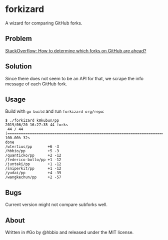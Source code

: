 # forkizard

A wizard for comparing GitHub forks.

## Problem

[StackOverflow: How to determine which forks on GitHub are ahead?](https://stackoverflow.com/questions/54868988/how-to-determine-which-forks-on-github-are-ahead)

## Solution

Since there does not seem to be an API for that, we scrape the info message of each GitHub fork.

## Usage

Build with `go build` and run `forkizard org/repo`:

```
$ ./forkizard k0kubun/pp
2019/06/20 16:27:35 44 forks
 44 / 44 [===============================================================================================================================] 100.00% 32s
done
/wtertius/pp       +6 -3
/hbbio/pp          +5 -3
/quanticko/pp      +2 -12
/federico-bollo/pp +1 -12
/juntaki/pp        +1 -12
/sniperkit/pp      +1 -12
/yudai/pp          +4 -39
/wangkechun/pp     +2 -57
```

## Bugs

Current version might not compare subforks well.

## About

Written in #Go by @hbbio and released under the MIT license.
